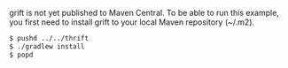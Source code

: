 grift is not yet published to Maven Central. To be able to run this
example, you first need to install grift to your local Maven repository
(~/.m2).

```sh
$ pushd ../../thrift
$ ./gradlew install
$ popd
```
